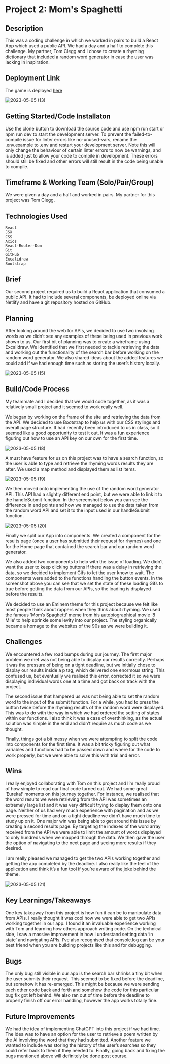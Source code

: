 # Project 2: Mom's Spaghetti

## Description 

This was a coding challenge in which we worked in pairs to build a React App which used a public API. We had a day and a half to complete this challenge. My partner, Tom Clegg and I chose to create a rhyming dictionary that included a random word generator in case the user was lacking in inspiration. 

## Deployment Link

The game is deployed [here](https://momsspaghetti.netlify.app/)

![2023-05-05 (13)](https://user-images.githubusercontent.com/80596226/236493381-12d2fd69-9e21-4739-b807-c87e41fb4616.png)

## Getting Started/Code Installaton

Use the clone button to download the source code and use npm run start or npm run dev to start the development server. To prevent the failed-to-compile issue for linter errors like no-unused-vars, rename the .env.example to .env and restart your development server. Note this will only change the behaviour of certain linter errors to now be warnings, and is added just to allow your code to compile in development. These errors should still be fixed and other errors will still result in the code being unable to compile.

## Timeframe & Working Team (Solo/Pair/Group)

We were given a day and a half and worked in pairs. My partner for this project was Tom Clegg.

## Technologies Used


```
React
JSX
CSS
Axios
React-Router-Dom
Git
GitHub
Excalidraw
Bootstrap 
```

## Brief

Our second project required us to build a React application that consumed a public API. It had to include several components, be deployed online via Netlify and have a git repository hosted on GitHub. 

## Planning

After looking around the web for APIs, we decided to use two involving words as we didn’t see any examples of these being used in previous work shown to us. Our first bit of planning was to create a wireframe using Excalidraw. We identified that we first needed to tackle retrieving the data and working out the functionality of the search bar before working on the random word generator. We also shared ideas about the added features we could add if we had enough time such as storing the user’s history locally. 

![2023-05-05 (15)](https://user-images.githubusercontent.com/80596226/236497663-d37adf69-b7db-4653-9956-4f2d05f53996.png)

## Build/Code Process

My teammate and I decided that we would code together, as it was a relatively small project and it seemed to work really well.

We began by working on the frame of the site and retrieving the data from the API. We decided to use Bootstrap to help us with our CSS stylings and overall page structure. It had recently been introduced to us in class, so it seemed like a good opportunity to test it out.  It was a fun experience figuring out how to use an API key on our own for the first time.

![2023-05-05 (18)](https://user-images.githubusercontent.com/80596226/236501278-e6a14f5d-2cf9-4482-a48b-0339a1a51d37.png)

A must have feature for us on this project was to have a search function, so the user is able to type and retrieve the rhyming words results they are after. We used a map method and displayed them as list items. 

![2023-05-05 (19)](https://user-images.githubusercontent.com/80596226/236501888-a7294137-23f1-428d-ba29-c2a40590c15d.png)

We then moved onto implementing the use of the random word generator API. This API had a slightly different end point, but we were able to link it to the handleSubmit function. In the screenshot below you can see the difference in end points and how we managed to use the data taken from the random word API and set it to the input used in our handleSubmit function. 

![2023-05-05 (20)](https://user-images.githubusercontent.com/80596226/236502670-3db7b0fd-1de3-4ecc-bd6c-177bfd58f5fa.png)

Finally we split our App into components. We created a component for the results page (once a user has submitted their request for rhymes) and one for the Home page that contained the search bar and our random word generator. 

We also added two components to help with the issue of loading. We didn’t want the user to keep clicking buttons if there was a delay in retrieving the data, so we decided to implement Gifs to let the user know to wait. The components were added to the functions handling the button events.  In the screenshot above you can see that we set the state of these loading Gifs to true before getting the data from our APIs, so the loading is displayed before the results. 

We decided to use an Eminem theme for this project because we felt like most people think about rappers when they think about rhyming. We used the famous ‘Mom’s Spaghetti’ meme from his autobiographical movie ‘8 Mile’ to help sprinkle some levity into our project. The styling organically became a homage to the websites of the 90s as we were building it. 

## Challenges 

We encountered a few road bumps during our journey. The first major problem we met was not being able to display our results correctly. Perhaps it was the pressure of being on a tight deadline, but we initially chose to display our results inside a p tag, which delivered one enormous string. This confused us, but eventually we realised this error, corrected it so we were displaying individual words one at a time and got back on track with the project. 

The second issue that hampered us was not being able to set the random word to the input of the submit function. For a while, you had to press the button twice before the rhyming results of the random word were displayed. This was to do with the way in which we had ordered the setting of states within our functions. I also think it was a case of overthinking, as the actual solution was simple in the end and didn’t require as much code as we thought. 

Finally, things got a bit messy when we were attempting to split the code into components for the first time. It was a bit tricky figuring out what variables and functions had to be passed down and where for the code to work properly, but we were able to solve this with trial and error.

## Wins 

I really enjoyed collaborating with Tom on this project and I’m really proud of how simple to read our final code turned out. We had some great ‘Eureka!’ moments on this journey together. For instance, we realised that the word results we were retrieving from the API was sometimes an extremely large list and it was very difficult trying to display them onto one page. Neither of us had very much experience with pagination and as we were pressed for time and on a tight deadline we didn’t have much time to study up on it. One major win was being able to get around this issue by creating a second results page. By targeting the indexes of the word array received from the API we were able to limit the amount of words displayed to only hundreds when we mapped through the data. We then gave the user the option of navigating to the next page and seeing more results if they desired. 

I am really pleased we managed to get the two APIs working together and getting the app completed by the deadline. I also really like the feel of the application and think it’s a fun tool if you’re aware of the joke behind the theme. 

![2023-05-05 (21)](https://user-images.githubusercontent.com/80596226/236503552-9af83bc2-ebb7-4e7f-b9a8-8ddab38b024a.png)

## Key Learnings/Takeaways

One key takeaway from this project is how fun it can be to manipulate data from APIs. I really thought it was cool how we were able to get two APIs working together in our app. I found it an invaluable experience working with Tom and learning how others approach writing code. On the technical side, I saw a massive improvement in how I understand setting data ‘in state’ and navigating APIs. I’ve also recognised that console.log can be your best friend when you are building projects like this and for debugging. 

## Bugs 

The only bug still visible in our app is the search bar shrinks a tiny bit when the user submits their request. This seemed to be fixed before the deadline, but somehow it has re-emerged. This might be because we were sending each other code back and forth and somehow the code for this particular bug fix got left behind. We also ran out of time before the deadline to properly finish off our error handling, however the app works totally fine. 

## Future Improvements

We had the idea of implementing ChatGPT into this project if we had time. The idea was to have an option for the user to retrieve a poem written by the AI involving the word that they had submitted. Another feature we wanted to include was storing the history of the user’s searches so they could refer back to them if they needed to. Finally, going back and fixing the bugs mentioned above will definitely be done post course.
